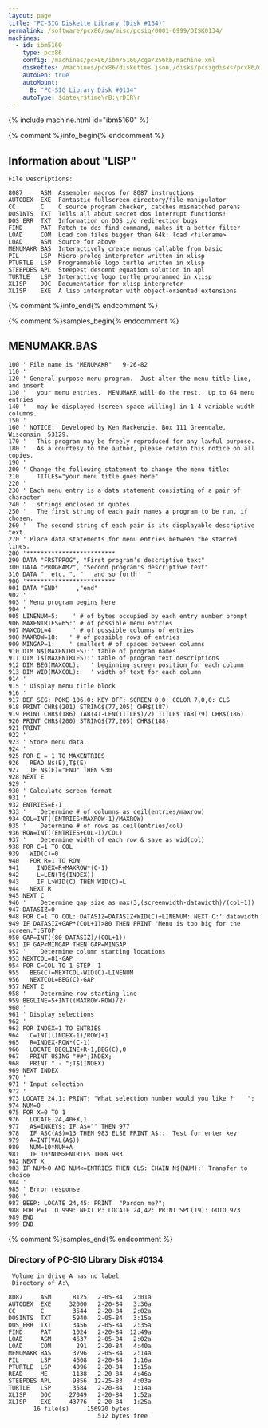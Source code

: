 ```yaml
---
layout: page
title: "PC-SIG Diskette Library (Disk #134)"
permalink: /software/pcx86/sw/misc/pcsig/0001-0999/DISK0134/
machines:
  - id: ibm5160
    type: pcx86
    config: /machines/pcx86/ibm/5160/cga/256kb/machine.xml
    diskettes: /machines/pcx86/diskettes.json,/disks/pcsigdisks/pcx86/diskettes.json
    autoGen: true
    autoMount:
      B: "PC-SIG Library Disk #0134"
    autoType: $date\r$time\rB:\rDIR\r
---
```


{% include machine.html id="ibm5160" %}

{% comment %}info_begin{% endcomment %}

## Information about "LISP"

    File Descriptions:
    
    8087     ASM  Assembler macros for 8087 instructions
    AUTODEX  EXE  Fantastic fullscreen directory/file manipulator
    CC       C    C source program checker, catches mismatched parens
    DOSINTS  TXT  Tells all about secret dos interrupt functions!
    DOS_ERR  TXT  Information on DOS i/o redirection bugs
    FIND     PAT  Patch to dos find command, makes it a better filter
    LOAD     COM  Load com files bigger than 64k: load <filename>
    LOAD     ASM  Source for above
    MENUMAKR BAS  Interactively create menus callable from basic
    PIL      LSP  Micro-prolog interpreter written in xlisp
    PTURTLE  LSP  Programmable logo turtle written in xlisp
    STEEPDES APL  Steepest descent equation solution in apl
    TURTLE   LSP  Interactive logo turtle programmed in xlisp
    XLISP    DOC  Documentation for xlisp interpreter
    XLISP    EXE  A lisp interpreter with object-oriented extensions
{% comment %}info_end{% endcomment %}

{% comment %}samples_begin{% endcomment %}

## MENUMAKR.BAS

```bas
100 ' File name is "MENUMAKR"   9-26-82
110 '
120 ' General purpose menu program.  Just alter the menu title line, and insert
130 '   your menu entries.  MENUMAKR will do the rest.  Up to 64 menu entries
140 '   may be displayed (screen space willing) in 1-4 variable width columns.
150 '
160 ' NOTICE:  Developed by Ken Mackenzie, Box 111 Greendale, Wisconsin  53129.
170 '   This program may be freely reproduced for any lawful purpose.
180 '   As a courtesy to the author, please retain this notice on all copies.
190 '
200 ' Change the following statement to change the menu title:
210     TITLE$="your menu title goes here"
220 '
230 ' Each menu entry is a data statement consisting of a pair of character
240 '   strings enclosed in quotes.
250 '   The first string of each pair names a program to be run, if chosen.
260 '   The second string of each pair is its displayable descriptive text.
270 ' Place data statements for menu entries between the starred lines.
280 '*************************
290 DATA "FRSTPROG", "First program's descriptive text"
300 DATA "PROGRAM2", "Second program's descriptive text"
310 DATA "  etc. ", "   and so forth   "
900 '*************************
901 DATA "END"     ,"end"
902 '
903 ' Menu program begins here
904 '
905 LINENUM=5:    ' # of bytes occupied by each entry number prompt
906 MAXENTRIES=65:' # of possible menu entries
907 MAXCOL=4:     ' # of possible columns of entries
908 MAXROW=18:   ' # of possible rows of entries
909 MINGAP=1:    ' smallest # of spaces between columns
910 DIM N$(MAXENTRIES):' table of program names
911 DIM T$(MAXENTRIES):' table of program text descriptions
912 DIM BEG(MAXCOL):   ' beginning screen position for each column
913 DIM WID(MAXCOL):   ' width of text for each column
914 '
915 ' Display menu title block
916 '
917 DEF SEG: POKE 106,0: KEY OFF: SCREEN 0,0: COLOR 7,0,0: CLS
918 PRINT CHR$(201) STRING$(77,205) CHR$(187)
919 PRINT CHR$(186) TAB(41-LEN(TITLE$)/2) TITLE$ TAB(79) CHR$(186)
920 PRINT CHR$(200) STRING$(77,205) CHR$(188)
921 PRINT
922 '
923 ' Store menu data.
924 '
925 FOR E = 1 TO MAXENTRIES
926   READ N$(E),T$(E)
927   IF N$(E)="END" THEN 930
928 NEXT E
929 '
930 ' Calculate screen format
931 '
932 ENTRIES=E-1
933 '    Determine # of columns as ceil(entries/maxrow)
934 COL=INT((ENTRIES+MAXROW-1)/MAXROW)
935 '    Determine # of rows as ceil(entries/col)
936 ROW=INT((ENTRIES+COL-1)/COL)
937 '    Determine width of each row & save as wid(col)
938 FOR C=1 TO COL
939   WID(C)=0
940   FOR R=1 TO ROW
941     INDEX=R+MAXROW*(C-1)
942     L=LEN(T$(INDEX))
943     IF L>WID(C) THEN WID(C)=L
944   NEXT R
945 NEXT C
946 '    Determine gap size as max(3,(screenwidth-datawidth)/(col+1))
947 DATASIZ=0
948 FOR C=1 TO COL: DATASIZ=DATASIZ+WID(C)+LINENUM: NEXT C:' datawidth
949 IF DATASIZ+GAP*(COL+1)>80 THEN PRINT "Menu is too big for the screen.":STOP
950 GAP=INT((80-DATASIZ)/(COL+1))
951 IF GAP<MINGAP THEN GAP=MINGAP
952 '    Determine column starting locations
953 NEXTCOL=81-GAP
954 FOR C=COL TO 1 STEP -1
955   BEG(C)=NEXTCOL-WID(C)-LINENUM
956   NEXTCOL=BEG(C)-GAP
957 NEXT C
958 '    Determine row starting line
959 BEGLINE=5+INT((MAXROW-ROW)/2)
960 '
961 ' Display selections
962 '
963 FOR INDEX=1 TO ENTRIES
964   C=INT((INDEX-1)/ROW)+1
965   R=INDEX-ROW*(C-1)
966   LOCATE BEGLINE+R-1,BEG(C),0
967   PRINT USING "##";INDEX;
968   PRINT " - ";T$(INDEX)
969 NEXT INDEX
970 '
971 ' Input selection
972 '
973 LOCATE 24,1: PRINT; "What selection number would you like ?    ";
974 NUM=0
975 FOR X=0 TO 1
976   LOCATE 24,40+X,1
977   A$=INKEY$: IF A$="" THEN 977
978   IF ASC(A$)=13 THEN 983 ELSE PRINT A$;:' Test for enter key
979   A=INT(VAL(A$))
980   NUM=10*NUM+A
981   IF 10*NUM>ENTRIES THEN 983
982 NEXT X
983 IF NUM>0 AND NUM<=ENTRIES THEN CLS: CHAIN N$(NUM):' Transfer to choice
984 '
985 ' Error response
986 '
987 BEEP: LOCATE 24,45: PRINT  "Pardon me?";
988 FOR P=1 TO 999: NEXT P: LOCATE 24,42: PRINT SPC(19): GOTO 973
989 END
999 END
```

{% comment %}samples_end{% endcomment %}

### Directory of PC-SIG Library Disk #0134

     Volume in drive A has no label
     Directory of A:\

    8087     ASM      8125   2-05-84   2:01a
    AUTODEX  EXE     32000   2-20-84   3:36a
    CC       C        3544   2-20-84   2:02a
    DOSINTS  TXT      5940   2-05-84   3:15a
    DOS_ERR  TXT      3456   2-05-84   2:35a
    FIND     PAT      1024   2-20-84  12:49a
    LOAD     ASM      4637   2-05-84   2:02a
    LOAD     COM       291   2-20-84   4:40a
    MENUMAKR BAS      3796   2-05-84   2:14a
    PIL      LSP      4608   2-20-84   1:16a
    PTURTLE  LSP      4096   2-20-84   1:15a
    READ     ME       1138   2-20-84   4:46a
    STEEPDES APL      9856  12-25-83   4:03a
    TURTLE   LSP      3584   2-20-84   1:14a
    XLISP    DOC     27049   2-20-84   1:52a
    XLISP    EXE     43776   2-20-84   1:25a
           16 file(s)     156920 bytes
                             512 bytes free
